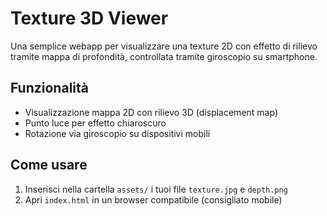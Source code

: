 # Texture 3D Viewer

Una semplice webapp per visualizzare una texture 2D con effetto di rilievo tramite mappa di profondità, controllata tramite giroscopio su smartphone.

## Funzionalità
- Visualizzazione mappa 2D con rilievo 3D (displacement map)
- Punto luce per effetto chiaroscuro
- Rotazione via giroscopio su dispositivi mobili

## Come usare
1. Inserisci nella cartella `assets/` i tuoi file `texture.jpg` e `depth.png`
2. Apri `index.html` in un browser compatibile (consigliato mobile)
